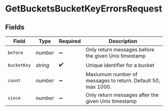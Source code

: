 # GetBucketsBucketKeyErrorsRequest


## Fields

| Field                                                        | Type                                                         | Required                                                     | Description                                                  |
| ------------------------------------------------------------ | ------------------------------------------------------------ | ------------------------------------------------------------ | ------------------------------------------------------------ |
| `before`                                                     | *number*                                                     | :heavy_minus_sign:                                           | Only return messages before the given Unix timestamp         |
| `bucketKey`                                                  | *string*                                                     | :heavy_check_mark:                                           | Unique identifier for a bucket                               |
| `count`                                                      | *number*                                                     | :heavy_minus_sign:                                           | Maxiumum number of messages to return. Default 50, max 1000. |
| `since`                                                      | *number*                                                     | :heavy_minus_sign:                                           | Only return messages after the given Unix timestamp          |